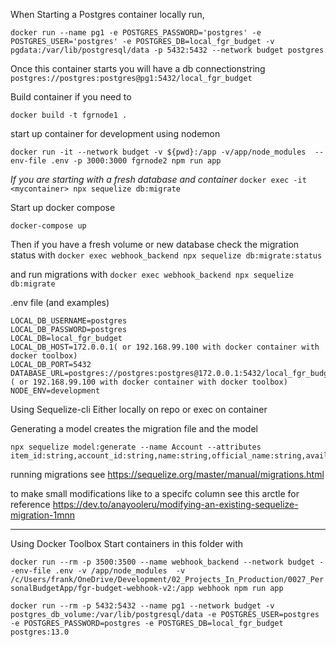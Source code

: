 
When Starting a Postgres container locally run,
```
docker run --name pg1 -e POSTGRES_PASSWORD='postgres' -e POSTGRES_USER='postgres' -e POSTGRES_DB=local_fgr_budget -v pgdata:/var/lib/postgresql/data -p 5432:5432 --network budget postgres
```
Once this container starts you will have a db connectionstring `postgres://postgres:postgres@pg1:5432/local_fgr_budget`


Build container if you need to
```
docker build -t fgrnode1 .
```

start up container for development using nodemon
```
docker run -it --network budget -v ${pwd}:/app -v/app/node_modules  --env-file .env -p 3000:3000 fgrnode2 npm run app
```

*If you are starting with a fresh database and container*
`docker exec -it <mycontainer> npx sequelize db:migrate`




Start up docker compose
```
docker-compose up
```

Then if you have a fresh volume or new database check the migration status with `docker exec webhook_backend npx sequelize db:migrate:status`

and run migrations with `docker exec webhook_backend npx sequelize db:migrate`




.env file (and examples)

```
LOCAL_DB_USERNAME=postgres
LOCAL_DB_PASSWORD=postgres
LOCAL_DB=local_fgr_budget
LOCAL_DB_HOST=172.0.0.1( or 192.168.99.100 with docker container with docker toolbox)
LOCAL_DB_PORT=5432
DATABASE_URL=postgres://postgres:postgres@172.0.0.1:5432/local_fgr_budget ( or 192.168.99.100 with docker container with docker toolbox)
NODE_ENV=development
```

Using Sequelize-cli
Either locally on repo or exec on container

Generating a model creates the migration file and the model
```
npx sequelize model:generate --name Account --attributes item_id:string,account_id:string,name:string,official_name:string,available_balence:double,current_balence:double
```

running migrations
see https://sequelize.org/master/manual/migrations.html

to make small modifications like to a specifc column see this arctle for reference
https://dev.to/anayooleru/modifying-an-existing-sequelize-migration-1mnn

----
Using Docker Toolbox Start containers in this folder with

`docker run --rm -p 3500:3500 --name webhook_backend --network budget --env-file .env -v /app/node_modules  -v /c/Users/frank/OneDrive/Development/02_Projects_In_Production/0027_PersonalBudgetApp/fgr-budget-webhook-v2:/app webhook npm run app`

`docker run --rm -p 5432:5432 --name pg1 --network budget -v postgres_db_volume:/var/lib/postgresql/data -e POSTGRES_USER=postgres -e POSTGRES_PASSWORD=postgres -e POSTGRES_DB=local_fgr_budget postgres:13.0`

